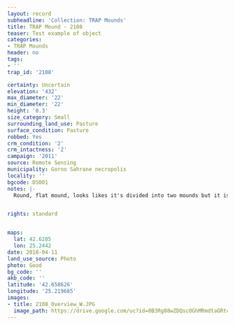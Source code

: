 ```yaml
---
layout: record
subheadline: 'Collection: TRAP Mounds'
title: TRAP Mound - 2108
teaser: Test example of object
categories:
- TRAP Mounds
header: no
tags:
- ''
trap_id: '2108'

certainty: Uncertain
elevation: '432'
max_diameter: '22'
min_diameter: '22'
height: '0.3'
size_category: Small
surrounding_land_use: Pasture
surface_condition: Pasture
robbed: Yes
crm_condition: '2'
crm_intactness: '2'
campaign: '2011'
source: Remote Sensing
municipality: Gorno Sahrane necropolis
locality: ''
bgcode: DS001
notes: |-
  Round, flat mound, looks likes it's divided into two mounds but it is one mound.


rights: standard


maps:
  lat: 42.6285
  lon: 25.2442
date: 2018-04-11
land_use_source: Photo
photo: Good
bg_code: ''
akb_code: ''
latitude: '42.658626'
longitude: '25.219685'
images:
- title: 2108_Overview_W.JPG
  image_path: https://drive.google.com/uc?id=0B3Rg88wZDQscOGhMRmdtaGRtc2s
---
```

